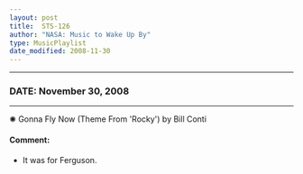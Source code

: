 ```yaml
---
layout: post
title:  STS-126
author: "NASA: Music to Wake Up By"
type: MusicPlaylist
date_modified: 2008-11-30
---
```


----
### DATE: November 30, 2008
----
✺ Gonna Fly Now (Theme From 'Rocky') by Bill Conti

#### Comment:
* It was for Ferguson.
